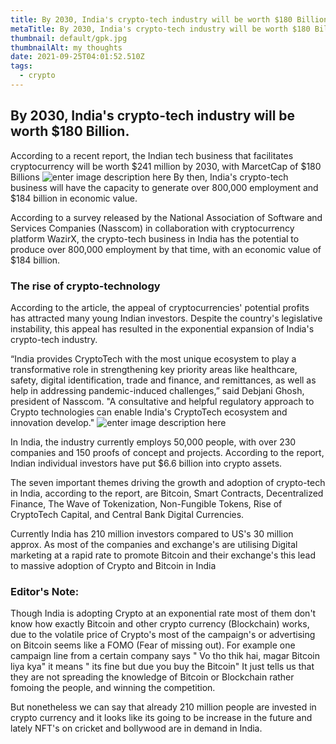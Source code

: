 ```yaml
---
title: By 2030, India's crypto-tech industry will be worth $180 Billion.
metaTitle: By 2030, India's crypto-tech industry will be worth $180 Billion.
thumbnail: default/gpk.jpg
thumbnailAlt: my thoughts
date: 2021-09-25T04:01:52.510Z
tags:
  - crypto
---
```

## By 2030, India's crypto-tech industry will be worth $180 Billion.

According to a recent report, the Indian tech business that facilitates cryptocurrency will be worth $241 million by 2030, with MarcetCap of $180 Billions
![enter image description here](https://www.theindianwire.com/wp-content/uploads/2020/11/the-future-of-cryptocurrencies-in-india.jpg)
By then, India's crypto-tech business will have the capacity to generate over 800,000 employment and $184 billion in economic value.



According to a survey released by the National Association of Software and Services Companies (Nasscom) in collaboration with cryptocurrency platform WazirX, the crypto-tech business in India has the potential to produce over 800,000 employment by that time, with an economic value of $184 billion. 

### The rise of crypto-technology

According to the article, the appeal of cryptocurrencies' potential profits has attracted many young Indian investors. Despite the country's legislative instability, this appeal has resulted in the exponential expansion of India's crypto-tech industry.

“India provides CryptoTech with the most unique ecosystem to play a transformative role in strengthening key priority areas like healthcare, safety, digital identification, trade and finance, and remittances, as well as help in addressing pandemic-induced challenges,” said Debjani Ghosh, president of Nasscom. "A consultative and helpful regulatory approach to Crypto technologies can enable India's CryptoTech ecosystem and innovation develop."
![enter image description here](https://www.theindianwire.com/wp-content/uploads/2020/11/the-future-of-cryptocurrencies-in-india.jpg)

In India, the industry currently employs 50,000 people, with over 230 companies and 150 proofs of concept and projects. According to the report, Indian individual investors have put $6.6 billion into crypto assets.

The seven important themes driving the growth and adoption of crypto-tech in India, according to the report, are Bitcoin, Smart Contracts, Decentralized Finance, The Wave of Tokenization, Non-Fungible Tokens, Rise of CryptoTech Capital, and Central Bank Digital Currencies.

Currently India has 210 million investors  compared to US's 30 million approx.
As most of the companies and exchange's are utilising Digital marketing at a rapid rate to promote Bitcoin and their exchange's this lead to massive adoption of Crypto and Bitcoin in India

### Editor's Note: 
Though India is adopting Crypto at an exponential rate most of them don't know how exactly Bitcoin and other crypto currency (Blockchain) works, due to the volatile price of Crypto's most of the campaign's or advertising  on Bitcoin seems like a FOMO (Fear of missing out).
For example one campaign line from a certain company says " Vo tho thik hai, magar Bitcoin liya kya" it means " its fine but due you buy the Bitcoin"
It just tells us that they are not spreading the knowledge of Bitcoin or Blockchain rather fomoing the people, and winning the competition.

But  nonetheless we can say that already 210 million people are invested in crypto currency and it looks like its going to be increase in the future and lately NFT's on cricket and bollywood are in demand in India.
